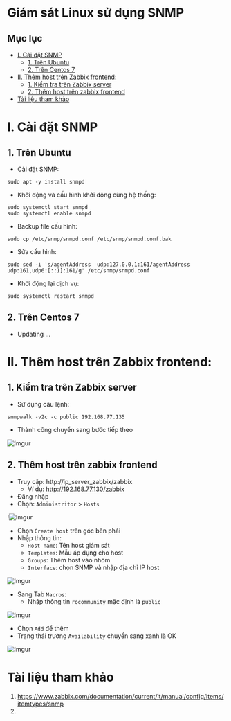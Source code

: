 <h1> Giám sát Linux sử dụng SNMP </h1>

<h2> Mục lục </h2>

- [I. Cài đặt SNMP](#i-cài-đặt-snmp)
  - [1. Trên Ubuntu](#1-trên-ubuntu)
  - [2. Trên Centos 7](#2-trên-centos-7)
- [II. Thêm host trên Zabbix frontend:](#ii-thêm-host-trên-zabbix-frontend)
  - [1. Kiểm tra trên Zabbix server](#1-kiểm-tra-trên-zabbix-server)
  - [2. Thêm host trên zabbix frontend](#2-thêm-host-trên-zabbix-frontend)
- [Tài liệu tham khảo](#tài-liệu-tham-khảo)


# I. Cài đặt SNMP
## 1. Trên Ubuntu

- Cài đặt SNMP:
```
sudo apt -y install snmpd
```

- Khởi động và cấu hình khởi động cùng hệ thống:
```
sudo systemctl start snmpd
sudo systemctl enable snmpd
```

- Backup file cấu hình:
```
sudo cp /etc/snmp/snmpd.conf /etc/snmp/snmpd.conf.bak
```
- Sửa cấu hình:
```
sudo sed -i 's/agentAddress  udp:127.0.0.1:161/agentAddress udp:161,udp6:[::1]:161/g' /etc/snmp/snmpd.conf
```

- Khởi động lại dịch vụ:
```
sudo systemctl restart snmpd
```
## 2. Trên Centos 7
- Updating ...
# II. Thêm host trên Zabbix frontend:
## 1. Kiểm tra trên Zabbix server

- Sử dụng câu lệnh:
```
snmpwalk -v2c -c public 192.168.77.135
```
- Thành công chuyển sang bước tiếp theo

![Imgur](https://i.imgur.com/r233Nhs.png)

## 2. Thêm host trên zabbix frontend

- Truy cập: http://ip_server_zabbix/zabbix
  - Ví dụ: http://192.168.77.130/zabbix
- Đăng nhập
- Chọn: `Administritor` > `Hosts`

!![Imgur](https://i.imgur.com/4Add1Sn.png)

- Chọn `Create host` trên góc bên phải
- Nhập thông tin:
  - `Host name`: Tên host giám sát
  - `Templates`: Mẫu áp dụng cho host
  - `Groups`: Thêm host vào nhóm
  - `Interface`: chọn SNMP và nhập địa chỉ IP host

![Imgur](https://i.imgur.com/ZyRrGzC.png)

- Sang Tab `Macros`:
  - Nhập thông tin `rocommunity` mặc định là `public`

![Imgur](https://i.imgur.com/lI4LEcE.png)

- Chọn `Add` để thêm
- Trạng thái trường `Availability` chuyển sang xanh là OK

![Imgur](https://i.imgur.com/IDY6Zdh.png)

# Tài liệu tham khảo
1. https://www.zabbix.com/documentation/current/it/manual/config/items/itemtypes/snmp
2. 